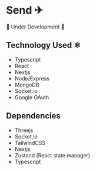 # Send ✈

🚧 Under Development 🚧

## Technology Used ⚛

- Typescript
- React
- Nextjs
- Node/Express
- MongoDB
- Socket.io
- Google OAuth

## Dependencies

- Threejs
- Socket.io
- TailwindCSS
- Nextjs
- Zustand (React state manager)
- Typescript
